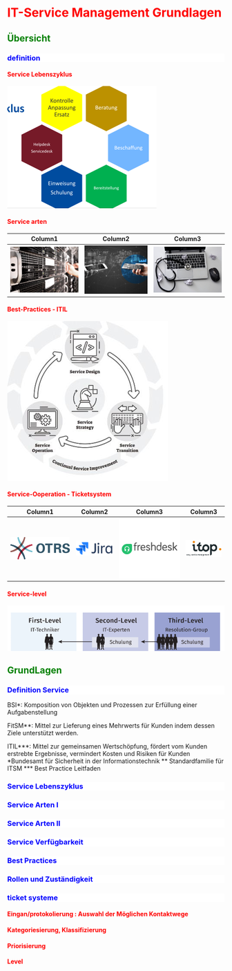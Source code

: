 <style>
h1 { color: Red }
h2 { color: green }
h3 { color: blue; background-color: white;}
h4 { color:red;}
h5 { color: yellow;background-color: black;}
h6 { color: hotpink;}
f{ color: red;
font-weight: bold;
text-decoration: underline;}
mono{font-family:"monospace"}

</style>

# IT-Service Management Grundlagen

## Übersicht

### definition

#### Service Lebenszyklus

![Alt text](img/1.png)

#### Service arten

| Column1                | Column2                | Column3                |
| ---------------------- | ---------------------- | ---------------------- |
| ![Alt text](img/2.jpg) | ![Alt text](img/3.jpg) | ![Alt text](img/4.jpg) |

#### Best-Practices - ITIL

![Alt text](img/5.jpg)

#### Service-Ooperation - Ticketsystem

| Column1                | Column2                | Column3                | Column3                |
| ---------------------- | ---------------------- | ---------------------- | ---------------------- |
| ![Alt text](img/6.png) | ![Alt text](img/7.png) | ![Alt text](img/8.png) | ![Alt text](img/9.png) |

#### Service-level

![Alt text](img/10.png)

## GrundLagen

### Definition Service

BSI\*: Komposition von Objekten und Prozessen zur Erfüllung einer Aufgabenstellung

FitSM\*\*: Mittel zur Lieferung eines Mehrwerts für
Kunden indem dessen Ziele unterstützt werden.

ITIL***: Mittel zur gemeinsamen Wertschöpfung, fördert vom Kunden erstrebte Ergebnisse, vermindert Kosten und Risiken für Kunden
*Bundesamt für Sicherheit in der Informationstechnik
** Standardfamilie für ITSM
\*\*\* Best Practice Leitfaden

### Service Lebenszyklus

### Service Arten I

### Service Arten II

### Service Verfügbarkeit

### Best Practices

### Rollen und Zuständigkeit

### ticket systeme

#### Eingan/protokolierung : Auswahl der Möglichen Kontaktwege

#### Kategoriesierung, Klassifizierung

#### Priorisierung

#### Level
